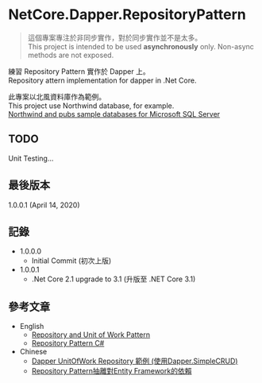 # NetCore.Dapper.RepositoryPattern
> 這個專案專注於非同步實作，對於同步實作並不是太多。  
> This project is intended to be used **asynchronously** only. Non-async methods are not exposed.  

練習 Repository Pattern 實作於 Dapper 上。  
Repository attern implementation for dapper in .Net Core.  

此專案以北風資料庫作為範例。  
This project use Northwind database, for example.  
[Northwind and pubs sample databases for Microsoft SQL Server](https://github.com/microsoft/sql-server-samples/tree/master/samples/databases/northwind-pubs)

## TODO
Unit Testing...  

## 最後版本
1.0.0.1 (April 14, 2020)
## 記錄
* 1.0.0.0
  * Initial Commit (初次上版) 
* 1.0.0.1
  * .Net Core 2.1 upgrade to 3.1 (升版至 .NET Core 3.1)
## 參考文章
* English
  * [Repository and Unit of Work Pattern](https://www.programmingwithwolfgang.com/repository-and-unit-of-work-pattern/)  
  * [Repository Pattern C#](https://kudchikarsk.com/repository-pattern-csharp/)  
* Chinese
  * [Dapper UnitOfWork Repository 範例 (使用Dapper.SimpleCRUD)](http://gn870988-blog.logdown.com/posts/7816198-example-of-c-dapper-unitofwork-repository-using-dappersimplecrud)
  * [Repository Pattern抽離對Entity Framework的依賴](https://ithelp.ithome.com.tw/articles/10157484)  
